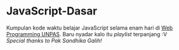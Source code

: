 # JavaScript-Dasar
Kumpulan kode waktu belajar JavaScript selama enam hari di <a href="https://www.youtube.com/watch?v=JtESnohPUIw&list=PLFIM0718LjIWXagluzROrA-iBY9eeUt4w&index=44">Web Programming UNPAS</a>. Baru nyadar kalo itu <i>playlist</i> terpanjang :V<br>
<i>Special thanks to Pak Sandhika Galih!</i>

